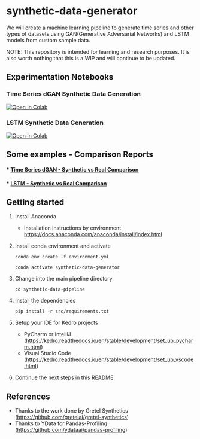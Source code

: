 # synthetic-data-generator
We will create a machine learning pipeline to generate time series and other types of datasets using GAN(Generative Adversarial Networks) and LSTM models from custom sample data.

NOTE: This repository is intended for learning and research purposes. It is also worth nothing that this is a WIP and will continue to be updated.

## Experimentation Notebooks

### Time Series dGAN Synthetic Data Generation
[![Open In Colab](https://colab.research.google.com/assets/colab-badge.svg)](https://colab.research.google.com/github/ShawnKyzer/synthetic-data-generator/blob/main/synthetic-data-pipeline/notebooks/colab_synthetic_data_generator_time_series_dGAN.ipynb)

### LSTM Synthetic Data Generation
[![Open In Colab](https://colab.research.google.com/assets/colab-badge.svg)](https://colab.research.google.com/github/ShawnKyzer/synthetic-data-generator/blob/main/synthetic-data-pipeline/notebooks/colab_synthetic_data_generator_LSTM.ipynb)

## Some examples - Comparison Reports

#### * [Time Series dGAN - Synthetic vs Real Comparison](https://shawnkyzer.github.io/synthetic-data-generator/sample_output/original_vs_transformed_dGAN_Time_Series.html)
#### * [LSTM - Synthetic vs Real Comparison](https://shawnkyzer.github.io/synthetic-data-generator/sample_output/original_vs_transformed_LSTM.html)

## Getting started

1. Install Anaconda 
   * Installation instructions by environment https://docs.anaconda.com/anaconda/install/index.html
2. Install conda environment and activate

    ```conda env create -f environment.yml```

   ```conda activate synthetic-data-generator```

4. Change into the main pipeline directory

    ```cd synthetic-data-pipeline```

5. Install the dependencies 

    ```pip install -r src/requirements.txt```

6. Setup your IDE for Kedro projects 
    * PyCharm or IntelliJ (https://kedro.readthedocs.io/en/stable/development/set_up_pycharm.html)
    * Visual Studio Code (https://kedro.readthedocs.io/en/stable/development/set_up_vscode.html)

7. Continue the next steps in this [README](synthetic-data-pipeline/README.md)

## References

* Thanks to the work done by Gretel Synthetics (https://github.com/gretelai/gretel-synthetics)
* Thanks to YData for Pandas-Profiling (https://github.com/ydataai/pandas-profiling)